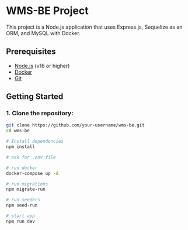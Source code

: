 # WMS-BE Project

This project is a Node.js application that uses Express.js, Sequelize as an ORM, and MySQL with Docker.

## Prerequisites

- [Node.js](https://nodejs.org/en/) (v16 or higher)
- [Docker](https://www.docker.com/get-started)
- [Git](https://git-scm.com/)

## Getting Started

### 1. Clone the repository:

```bash
git clone https://github.com/your-username/wms-be.git
cd wms-be

# Install dependencies
npm install

# ask for .env file

# run docker
docker-compose up -d

# run migrations
npm migrate-run

# run seeders
npm seed-run

# start app
npm run dev


